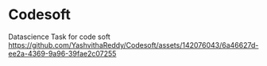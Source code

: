 # Codesoft
Datascience Task for code soft
https://github.com/YashvithaReddy/Codesoft/assets/142076043/6a46627d-ee2a-4369-9a96-39fae2c07255

